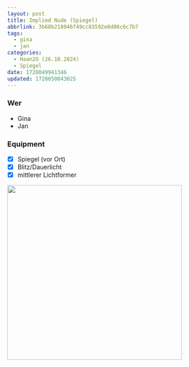 ```yaml
---
layout: post
title: Implied Nude (Spiegel)
abbrlink: 3b68b218946f49cc83592e0d06c6c7b7
tags:
  - gina
  - jan
categories:
  - Haan2O (26.10.2024)
  - Spiegel
date: 1728049941346
updated: 1728050043025
---
```


### Wer

- Gina
- Jan

### Equipment

- [x] Spiegel (vor Ort)
- [x] Blitz/Dauerlicht
- [x] mittlerer Lichtformer

<img src=":/5e81feafcb604caaa1420ae976083a91" width="400"/>
